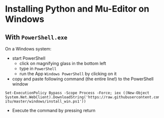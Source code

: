 # Installing Python and Mu-Editor on Windows


## With `PowerShell.exe`

On a Windows system:

  * start PowerShell
    - click on magnifying glass in the bottom left
    - type in `PowerShell`
    - run the App `Windows PowerShell` by clicking on it
  * copy and paste following command (the entire line!) to the PowerShell window
  ```
  Set-ExecutionPolicy Bypass -Scope Process -Force; iex ((New-Object System.Net.WebClient).DownloadString('https://raw.githubusercontent.com/HelgeCPH/mu-itu/master/windows/install_win.ps1'))
  ```
  * Execute the command by pressing return



<!--

## With `cmd.exe`

```
@"%SystemRoot%\System32\WindowsPowerShell\v1.0\powershell.exe" -NoProfile -InputFormat None -ExecutionPolicy Bypass -Command "iex ((New-Object System.Net.WebClient).DownloadString('https://raw.githubusercontent.com/HelgeCPH/mu-itu/master/windows/install_win.ps1'))" && SET "PATH=%PATH%;%ALLUSERSPROFILE%\chocolatey\bin"
```

-->
